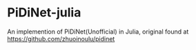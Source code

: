 # PiDiNet-julia

An implemention of PiDiNet(Unofficial) in Julia, original found at https://github.com/zhuoinoulu/pidinet
